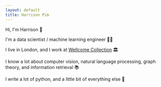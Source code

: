 ```yaml
---
layout: default
title: Harrison Pim
---
```


Hi, I'm Harrison 👋

I'm a data scientist / machine learning engineer 👨‍🔬

I live in London, and I work at [Wellcome Collection](https://wellcomecollection.org/) 🏛️

I know a lot about computer vision, natural language processing, graph theory, and information retrieval 📚

I write a lot of python, and a little bit of everything else 🐍
